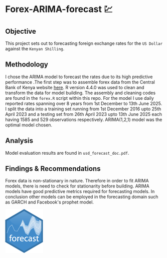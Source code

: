 # Forex-ARIMA-forecast 💹
## Objective
This project sets out to forecasting foreign exchange rates for the `US Dollar` against the `Kenyan Shilling`. 

## Methodology
I chose the ARIMA model to forecast the rates due to its high predictive performance .The first step was to assemble forex data from the Central Bank of Kenya website [here](https://www.centralbank.go.ke/forex/). R version 4.4.0 was used to clean and transform the data for model building. The assembly and cleaning codes are found in the `forex.R` script within this repo. For the model I use daily reported rates spanning over 8 years from 1st December to 13th June 2025. I split the data into a training set running from 1st December 2016 upto 25th April 2023 and a testing set from 26th April 2023 upto 13th June 2025 each having 1585 and 529 observations respectively. ARIMA(1,2,1) model was the optimal model chosen.  

## Analysis
Model evaluation results are found in `usd_forecast_doc.pdf`.

## Findings & Recommendations
Forex data is non-stationary in nature. Therefore in order to fit ARIMA models, there is need to check for stationarity before building. ARIMA models have good predictive metrics required for forecasting models. In conclusion other models can be employed in the forecasting domain such as GARCH and Facebook's prophet model.  

![](forecast.png)
 
